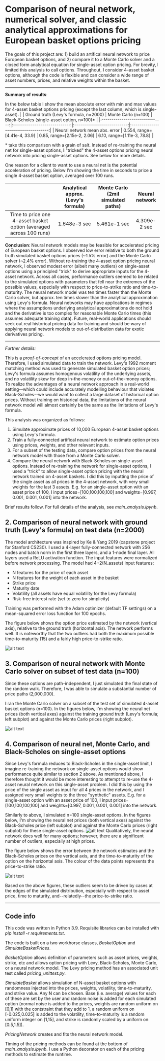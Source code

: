 # Comparison of neural network, numerical solver, and classic analytical approximations for European basket options pricing 

The goals of this project are: 1) build an artifical neural network to price European basket options, and 2) compare it to a Monte Carlo solver and a closed form analytical equation for single-asset option pricing. For brevity, I limited this analysis to call options. Throughout, I consider 4-asset basket options, although the code is flexible and can consider a wide range of asset numbers, prices, and relative weights within the basket.

---

**Summary of results**:

In the below table I show the mean absolute error with min and max values for 4-asset basket options pricing (except the last column, which is single-asset). 
|                                 | Ground truth (Levy's formula, n=2000) |         Monte Carlo (n=100)         | Black-Scholes (single-asset option, n=100)* |
|:-------------------------------:|:-----------------------------:|:---------------------------:|:------------------------------------:|
| Neural network  mean abs. error |  0.554, range=[4.41e-4, 33.9] | 0.85, range=[2.15e-2, 2.06] |      6.10, range=[1.11e-3, 78.8]     |

\* take this comparison with a grain of salt. Instead of re-training the neural net for single-asset options, I "tricked" the 4-asset options pricing neural network into pricing single-asset options. See below for more details.

One reason for a client to want to use a neural net is the potential acceleration of pricing. Below I'm showing the time in seconds to price a single 4-asset basket option, averaged over 100 runs.

|                                                                     | Analytical approx. (Levy's formula) | Monte Carlo  (2mil simulated paths) | Neural network |
|:-------------------------------------------------------------------:|:-----------------------------------:|:-----------------------------------:|:--------------:|
| Time to price one 4-asset basket option  (averaged across 100 runs) |             1.648e-3 sec            |             5.461e-1 sec            |  4.309e-2 sec  |

**Conclusion**: Neural network models may be feasible for accelerated pricing of European basket options. I observed low error relative to both the ground truth simulated basket options prices (~1.5% error) and the Monte Carlo solver (~2.4% error). Without re-training the 4-asset option pricing neural network, I observed modest error (albeit many outliers) on single-asset options using a principled "trick" to derive appropriate inputs for the 4-asset network. Across all cases, performance outliers seemed to be related to the simulated options with parameters that fell near the extremes of the possible values, especially with respect to price-to-strike ratio and time-to-maturity. The neural network model was ten times faster than the Monte Carlo solver, but approx. ten times slower than the analytical approximation using Levy's formula. Neural networks may have applications in regimes where the assumptions underlying analytical approximations do not hold and the derivative is too complex for reasonable Monte Carlo times (this assumes adequate training data). Future, real-world applications should seek out real historical pricing data for training and should be wary of applying neural network models to out-of-distribution data for exotic derivatives pricing.

---
 
*Further details:*

This is a *proof-of-concept* of an accelerated options pricing model. Therefore, I used simulated data to train the network. Levy's 1992 moment matching method was used to generate simulated basket option prices; Levy's formula assumes homogenous volatility of the underlying assets, and no volatility skew for deep in-the-money or out-of-the-money options. To realize the advantages of a neural network approach in a real-world setting--which could include accurately modelling behaviour that violates Black-Scholes--we would want to collect a large dataset of historical option prices. Without training on historical data, the limitations of the neural network model will almost certainly be the same as the limitations of Levy's formula.

This analysis was organized as follows:
1. Simulate approximate prices of 10,000 European 4-asset basket options using Levy's formula.
1. Train a fully-connected artifical neural network to estimate option prices using prices, weights, and other relevant inputs.
1. For a subset of the testing data, compare option prices from the neural network model with those from a Monte Carlo solver.
1. Compare the neural network with Black-Scholes on single-asset options. Instead of re-training the network for single-asset options, I used a "trick" to allow single-asset option pricing with the neural network trained on 4-asset baskets. I did this by inputting the price of the single asset as all prices in the 4-asset network, with very small weights for the last 3 assets. E.g. for an single-asset option with an asset price of 100, I input prices=[100,100,100,100] and weights=[0.997, 0.001, 0.001, 0.001] into the network.

Brief results follow. For full details of the analysis, see *main_analysis.ipynb*.

## 2. Comparison of neural network with ground truth (Levy's formula) on test data (n=2000) 

The model architecture was inspired by Ke & Yang 2019 (capstone project for Stanford CS230). I used a 4-layer fully-connected network with 256 nodes and batch norm in the first three layers, and a 1-node final layer. All layers used a ReLU activation function. The input features were normalized before network processing. The model had 4+2(N_assets) input features:
* N features for the price of each asset
* N features for the weight of each asset in the basket
* Strike price
* Maturity date
* Volatility (all assets have equal volatility for the Levy formula)
* Risk-free interest rate (set to zero for simplicity)

Training was performed with the Adam optimizer (default TF settings) on a mean-squared error loss function for 100 epochs. 

The figure below shows the option price estimated by the network (vertical axis), relative to the ground truth (horizontal axis). The network performs well. It is noteworthy that the two outliers had both the maximum possible time-to-maturity (15) and a fairly high price-to-strike ratio.

![alt text](figures/nn-levy_test-data.png)

## 3. Comparison of neural network with Monte Carlo solver on subset of test data (n=100)

Since these options are path-independent, I just simulated the final state of the random walk. Therefore, I was able to simulate a substantial number of price paths (2,000,000). 

I ran the Monte Carlo solver on a subset of the test set of simulated 4-asset basket options (n=100). In the figures below, I'm showing the neural net prices (both vertical axes) against the training ground truth (Levy's formula; left subplot) and against the Monte Carlo prices (right subplot).

![alt text](figures/nn-mc_prices.png)

## 4. Comparison of neural net, Monte Carlo, and Black-Scholes on single-asset options

Since Levy's formula reduces to Black-Scholes in the single-asset limit, I imagine re-training the network on single-asset options would show performance quite similar to section 2 above. As mentioned above, I therefore thought it would be more interesting to attempt to re-use the 4-asset neural network on this single-asset problem. I did this by using the price of the single asset as input for all 4 prices in the network, and I assigned very small weights to the three "synthetic" assets. E.g. for a single-asset option with an asset price of 100, I input prices=[100,100,100,100] and weights=[0.997, 0.001, 0.001, 0.001] into the network.

Similarly to above, I simulated n=100 single-asset options. In the figures below, I'm showing the neural net prices (both vertical axes) against the Black-Scholes price (left subplot) and against the Monte Carlo prices (right subplot) for these single-asset options. 
![alt text](figures/nn-mc-bs_prices.png)
Qualitatively, the neural network does well for many options; however, there are a significant number of outliers, especially at high prices.

The figure below shows the error between the network estimates and the Black-Scholes prices on the vertical axis, and the time-to-maturity of the option on the horizontal axis. The colour of the data points represents the price-to-strike ratio.

![alt text](figures/bs-ann-error_maturity.png)

Based on the above figures, these outliers seem to be driven by cases at the edges of the simulated distribution, especially with respect to asset price, time to maturity, and--relatedly--the price-to-strike ratio.

---

## Code info

This code was written in Python 3.9. Requisite libraries can be installed with *pip install -r requirements.txt*.

The code is built on a two workhorse classes, *BasketOption* and *SimulateBasketPrices*. 

*BasketOption* allows definition of parameters such as asset prices, weights, strike, etc and allows option pricing with Levy, Black-Scholes, Monte Carlo, or a neural network model. The Levy pricing method has an associated unit test called *pricing_unittest.py*. 

*SimulateBasket* allows simulation of N-asset basket options with randomness injected into the prices, weights, volatility, time-to-maturity, and strike value. Any N can be chosen. Base (i.e. average) values for each of these are set by the user and random noise is added for each simulated option (normal noise is added to the prices, weights are random uniform on [0,1] with the contstraint that they add to 1, a random uniform on [-0.025,0.025] is added to the volatility, time-to-maturity is a random uniform integer on [1,15], and strike is randomly scaled by a uniform on [0.5,1.5]).

*PricingNetwork* creates and fits the neural network model. 

Timing of the pricing methods can be found at the bottom of *main_analysis.ipynb*. I use a Python decorator on each of the pricing methods to estimate the runtime.





